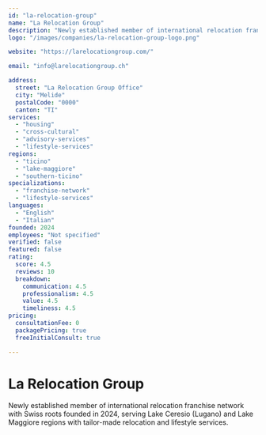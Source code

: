 ```yaml
---
id: "la-relocation-group"
name: "La Relocation Group"
description: "Newly established member of international relocation franchise network with Swiss roots founded in 2024, serving Lake Ceresio (Lugano) and Lake Maggiore regions with tailor-made relocation and lifestyle services."
logo: "/images/companies/la-relocation-group-logo.png"

website: "https://larelocationgroup.com/"

email: "info@larelocationgroup.ch"

address:
  street: "La Relocation Group Office"
  city: "Melide"
  postalCode: "0000"
  canton: "TI"
services:
  - "housing"
  - "cross-cultural"
  - "advisory-services"
  - "lifestyle-services"
regions:
  - "ticino"
  - "lake-maggiore"
  - "southern-ticino"
specializations:
  - "franchise-network"
  - "lifestyle-services"
languages:
  - "English"
  - "Italian"
founded: 2024
employees: "Not specified"
verified: false
featured: false
rating:
  score: 4.5
  reviews: 10
  breakdown:
    communication: 4.5
    professionalism: 4.5
    value: 4.5
    timeliness: 4.5
pricing:
  consultationFee: 0
  packagePricing: true
  freeInitialConsult: true

---
```

# La Relocation Group

Newly established member of international relocation franchise network with Swiss roots founded in 2024, serving Lake Ceresio (Lugano) and Lake Maggiore regions with tailor-made relocation and lifestyle services.
